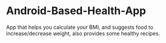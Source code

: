 # Android-Based-Health-App
App that helps you calculate your BMI, and suggests food to increase/decrease weight, also provides some healthy recipes.
